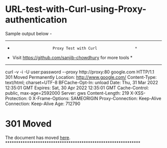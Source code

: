 # URL-test-with-Curl-using-Proxy-authentication


Sample output below -

************************************************************** 
*                       Proxy Test with Curl                 * 
*  Visit https://github.com/sanjib-chowdhury for more tools  * 
************************************************************** 
curl -v -i -U user:password --proxy http://proxy:80 google.com 
HTTP/1.1 301 Moved Permanently
Location: http://www.google.com/
Content-Type: text/html; charset=UTF-8
BFCache-Opt-In: unload
Date: Thu, 31 Mar 2022 12:35:01 GMT
Expires: Sat, 30 Apr 2022 12:35:01 GMT
Cache-Control: public, max-age=2592000
Server: gws
Content-Length: 219
X-XSS-Protection: 0
X-Frame-Options: SAMEORIGIN
Proxy-Connection: Keep-Alive
Connection: Keep-Alive
Age: 712790

<HTML><HEAD><meta http-equiv="content-type" content="text/html;charset=utf-8">
<TITLE>301 Moved</TITLE></HEAD><BODY>
<H1>301 Moved</H1>
The document has moved
<A HREF="http://www.google.com/">here</A>.
</BODY></HTML>
************************************************************** 
